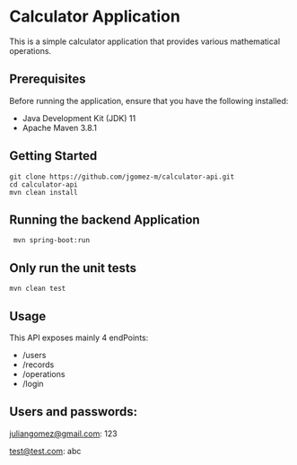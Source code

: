 # Calculator Application

This is a simple calculator application that provides various mathematical operations.

## Prerequisites

Before running the application, ensure that you have the following installed:

- Java Development Kit (JDK) 11
- Apache Maven 3.8.1

## Getting Started

   ```shell
   git clone https://github.com/jgomez-m/calculator-api.git
   cd calculator-api
   mvn clean install
   ```
## Running the backend Application
   
   ```shell
    mvn spring-boot:run
   ```

 ## Only run the unit tests
   ```shell
   mvn clean test
   ```

## Usage
This API exposes mainly 4 endPoints: 

- /users
- /records
- /operations
- /login

## Users and passwords:

juliangomez@gmail.com: 123

test@test.com: abc
